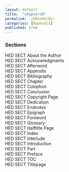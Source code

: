 ```yaml
---
layout: default
title:  "chapter28"
permalink:  /pR1o9mlNz/
categories: [Appendix]
published: true
---
```


<section data-type="chapter" class="hsecchapter" data-hederis-type="hsecchapter" id="pR1o9mlNz" role="doc-chapter"><section class="hwprsubsection" data-hederis-type="hwprsubsection" id="pLC9ixGaJ" data-type="subsection"><h1 data-hederis-type="hblktitle" class="hblktitle" id="pz3voMwlR">Sections</h1>
    <dl class="hwprdef-list" data-hederis-type="hwprdef-list" id="ps7fe7S0T"><dt data-hederis-type="hblkdefterm" class="hblkdefterm" id="pEh6R6pUt">HED SECT About the Author</dt>
    <dt data-hederis-type="hblkdefterm" class="hblkdefterm" id="puMjCoUId">HED SECT Acknowledgments</dt>
    <dt data-hederis-type="hblkdefterm" class="hblkdefterm" id="pB3EfjhcI">HED SECT Afterword</dt>
    <dt data-hederis-type="hblkdefterm" class="hblkdefterm" id="pV81Ujt2e">HED SECT Appendix</dt>
    <dt data-hederis-type="hblkdefterm" class="hblkdefterm" id="pqUIn2R0p">HED SECT Bibliography</dt>
    <dt data-hederis-type="hblkdefterm" class="hblkdefterm" id="pcNUzD1Ne">HED SECT Chapter</dt>
    <dt data-hederis-type="hblkdefterm" class="hblkdefterm" id="pCiYlsBid">HED SECT Colophon</dt>
    <dt data-hederis-type="hblkdefterm" class="hblkdefterm" id="psFw7rDAB">HED SECT Conclusion</dt>
    <dt data-hederis-type="hblkdefterm" class="hblkdefterm" id="pAtC7M5qM">HED SECT Copyright Page</dt>
    <dt data-hederis-type="hblkdefterm" class="hblkdefterm" id="ppSjdDCCR">HED SECT Dedication</dt>
    <dt data-hederis-type="hblkdefterm" class="hblkdefterm" id="pXQ9BOhQK">HED SECT Endnotes</dt>
    <dt data-hederis-type="hblkdefterm" class="hblkdefterm" id="pmZGb31Bw">HED SECT Epigraph</dt>
    <dt data-hederis-type="hblkdefterm" class="hblkdefterm" id="pGbOjZEeH">HED SECT Foreword</dt>
    <dt data-hederis-type="hblkdefterm" class="hblkdefterm" id="phCoveczf">HED SECT Glossary</dt>
    <dt data-hederis-type="hblkdefterm" class="hblkdefterm" id="px2CHRJOr">HED SECT Halftitle Page</dt>
    <dt data-hederis-type="hblkdefterm" class="hblkdefterm" id="pzS0qKEql">HED SECT Index</dt>
    <dt data-hederis-type="hblkdefterm" class="hblkdefterm" id="pm1IMS9kr">HED SECT Interlude</dt>
    <dt data-hederis-type="hblkdefterm" class="hblkdefterm" id="p99o7RHNS">HED SECT Introduction</dt>
    <dt data-hederis-type="hblkdefterm" class="hblkdefterm" id="ptlPcC5xG">HED SECT Part</dt>
    <dt data-hederis-type="hblkdefterm" class="hblkdefterm" id="pS696XJLF">HED SECT Preface</dt>
    <dt data-hederis-type="hblkdefterm" class="hblkdefterm" id="prckrtH95">HED SECT TOC</dt>
    <dt data-hederis-type="hblkdefterm" class="hblkdefterm" id="pWi3qQ3AF">HED SECT Titlepage</dt>
    <dd/></dl>
    </section>
    </section>
    